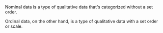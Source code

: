 Nominal data is a type of qualitative data that's categorized without a set order.

Ordinal data, on the other hand, is a type of qualitative data with a set order or scale.